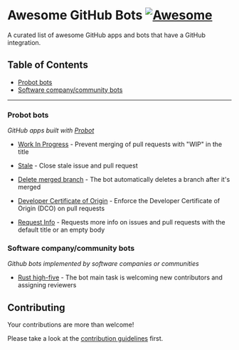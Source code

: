 # Awesome GitHub Bots [![Awesome](https://cdn.rawgit.com/sindresorhus/awesome/d7305f38d29fed78fa85652e3a63e154dd8e8829/media/badge.svg)](https://github.com/sindresorhus/awesome)

A curated list of awesome GitHub apps and bots that have a GitHub integration. 

## Table of Contents
- [Probot bots](#probot)
- [Software company/community bots](#software)

---

### Probot bots

*GitHub apps built with [Probot](https://probot.github.io/)*

* [Work In Progress](https://github.com/wip/app) - Prevent merging of pull requests with "WIP" in the title

* [Stale](https://github.com/probot/stale) - Close stale issue and pull request 

* [Delete merged branch](https://github.com/svanboxel/delete-merged-branch) - The bot automatically deletes a branch after it's merged

* [Developer Certificate of Origin](https://github.com/probot/dco) - Enforce the Developer Certificate of Origin (DCO) on pull requests

* [Request Info](https://github.com/behaviorbot/request-info) - Requests more info on issues and pull requests with the default title or an empty body

### Software company/community bots

*Github bots implemented by software companies or communities*

* [Rust high-five](https://github.com/rust-highfive) - The bot main task is welcoming new contributors and assigning reviewers

## Contributing
Your contributions are more than welcome! 

Please take a look at the [contribution guidelines](CONTRIBUTING.md) first.
